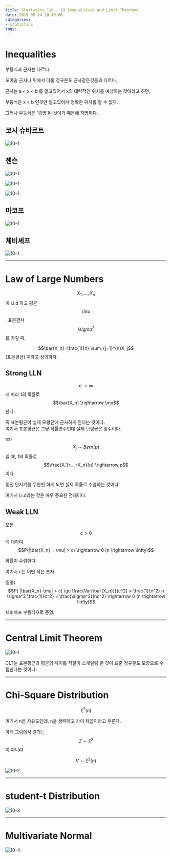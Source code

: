 ```yaml
---
title: Statistics 110 - 10 Inequalities and Limit Theorems
date: 2019-05-24 10:10:00
categories:
- statistics
tags:
---
```


# Inequalities

부등식과 근사는 다르다.

포아송 근사나 뒤에서 다룰 정규분포 근사같은것들과 다르다.

근사는 a < x < b 를 알고있어서 x의 대략적인 위치를 예상하는 것이라고 하면,

부등식은 x < b 인것만 알고있어서 정확한 위치를 알 수 없다.

그러나 부등식은 '증명'된 것이기 때문에 자명하다.

## 코시 슈바르트

![10-1](/assets/figures/ST/101.JPG)

## 젠슨

![10-1](/assets/figures/ST/102.JPG)

![10-1](/assets/figures/ST/102.png)

![10-1](/assets/figures/ST/103.JPG)

## 마코프

![10-1](/assets/figures/ST/104.JPG)

## 체비셰프

![10-1](/assets/figures/ST/105.JPG)

---

# Law of Large Numbers

$$X_1,...,X_n$$ 이 i.i.d 하고 평균 $$/mu$$, 표준편차 $$/sigma^2$$를 가질 때,

$$\bar{X_n}=\frac{1}{n} \sum_{j=1}^{n}X_j$$ (표본평균) 이라고 정의하자.

## Strong LLN

$$n \rightarrow \infty$$ 에 따라 1의 확률로 $$\bar{X_n} \rightarrow \mu$$ 한다.

즉 표본평균이 실제 모평균에 근사하게 된다는 것이다.  
여기서 표본평균은 그냥 확률변수인데 실제 모평균은 상수이다.

ex) $$X_j \sim Bern(p)$$ 일 때, 1의 확률로 $$\frac{X_1+...+X_n}{n} \rightarrow p$$ 이다.

동전 던지기를 무한번 하게 되면 실제 확률로 수렴하는 것이다.

여기서 i.i.d라는 것은 매우 중요한 전제이다.

## Weak LLN

모든 $$c > 0$$에 대하여 $$P(|\bar{X_n} = \mu| > c) \rightarrow 0 (n \rightarrow \infty)$$

확률이 수렴한다.

여기서 c는 어떤 작은 숫자.

증명) $$P( |\bar{X_n}-\mu| > c) \ge \frac{Var(\bar{X_n})}{c^2} = \frac{1}{n^2} n \sigma^2 \frac{1}{c^2} = \frac{\sigma^2}{nc^2} \rightarrow 0 (n \rightarrow \infty)$$

체비셰프 부등식으로 증명.

---

# Central Limit Theorem

![10-1](/assets/figures/ST/10-1.PNG)

CLT는 표본평균과 평균의 차이를 적절히 스케일링 한 것이 표준 정규분포 모양으로 수렴한다는 것이다.

---

# Chi-Square Distribution

$$\xi^2(n)$$

여기서 n은 자유도인데, n을 생략하고 카이 제곱이라고 부른다.

아래 그림에서 결과는 $$Z \sim \xi^2$$ 이 아니라

$$V \sim \xi^2(n)$$

![10-2](/assets/figures/ST/10-2.PNG)

---

# student-t Distribution

![10-3](/assets/figures/ST/10-3.PNG)

---

# Multivariate Normal

![10-4](/assets/figures/ST/10-4.PNG)

